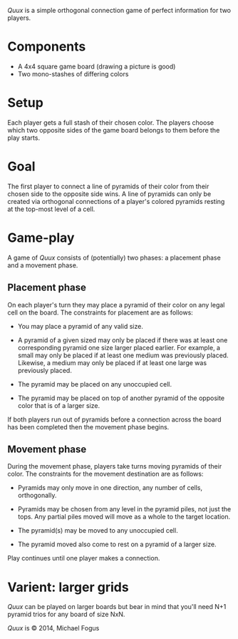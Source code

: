 *Quux* is a simple orthogonal connection game of perfect information for two players.

Components
==========

 * A 4x4 square game board (drawing a picture is good)
 * Two mono-stashes of differing colors

Setup
=====

Each player gets a full stash of their chosen color.  The players choose which two opposite sides of the game board belongs to them before the play starts.

Goal
====

The first player to connect a line of pyramids of their color from their chosen side to the opposite side wins.  A line of pyramids can only be created via orthogonal connections of a player's colored pyramids resting at the top-most level of a cell. 

Game-play
========

A game of *Quux* consists of (potentially) two phases: a placement phase and a movement phase.

Placement phase
---------------

On each player's turn they may place a pyramid of their color on any legal cell on the board.  The constraints for placement are as follows:

 * You may place a pyramid of any valid size.

 * A pyramid of a given sized may only be placed if there was at least
   one corresponding pyramid one size larger placed earlier.  For
   example, a small may only be placed if at least one medium was
   previously placed.  Likewise, a medium may only be placed if at
   least one large was previously placed.
 
 * The pyramid may be placed on any unoccupied cell.
 
 * The pyramid may be placed on top of another pyramid of the
   opposite color that is of a larger size.
 
If both players run out of pyramids before a connection across the board has been completed then the movement phase begins.

Movement phase
--------------

During the movement phase, players take turns moving pyramids of their color.  The constraints for the movement destination are as follows:

 * Pyramids may only move in one direction, any number of cells,
   orthogonally.
 
 * Pyramids may be chosen from any level in the pyramid piles, not 
   just the tops.  Any partial piles moved will move as a whole to
   the target location.

 * The pyramid(s) may be moved to any unoccupied cell.
 
 * The pyramid moved also come to rest on a pyramid of a larger size.

Play continues until one player makes a connection.

Varient: larger grids
=====================

*Quux* can be played on larger boards but bear in mind that you'll need N+1 pyramid trios for any board of size NxN.

*Quux* is &copy; 2014, Michael Fogus

